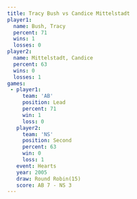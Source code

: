 ```yaml
---
title: Tracy Bush vs Candice Mittelstadt
player1:                    
  name: Bush, Tracy         
  percent: 71               
  wins: 1                   
  losses: 0                 
player2:                    
  name: Mittelstadt, Candice
  percent: 63               
  wins: 0                   
  losses: 1                 
games:
 - player1:        
     team: 'AB'    
     position: Lead
     percent: 71   
     win: 1        
     loss: 0       
   player2:          
     team: 'NS'      
     position: Second
     percent: 63     
     win: 0          
     loss: 1         
   event: Hearts        
   year: 2005           
   draw: Round Robin(15)
   score: AB 7 - NS 3   
---
```

